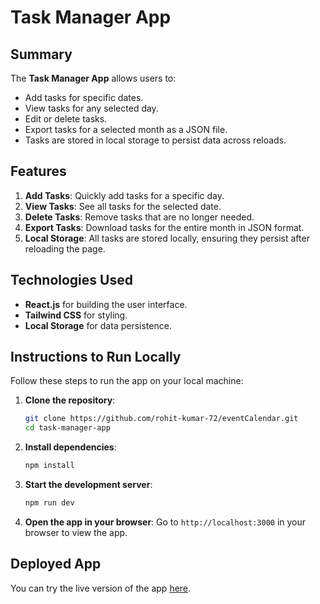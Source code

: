 # **Task Manager App**

## **Summary**

The **Task Manager App** allows users to:
- Add tasks for specific dates.
- View tasks for any selected day.
- Edit or delete tasks.
- Export tasks for a selected month as a JSON file.
- Tasks are stored in local storage to persist data across reloads.

## **Features**
1. **Add Tasks**: Quickly add tasks for a specific day.
2. **View Tasks**: See all tasks for the selected date.
3. **Delete Tasks**: Remove tasks that are no longer needed.
4. **Export Tasks**: Download tasks for the entire month in JSON format.
5. **Local Storage**: All tasks are stored locally, ensuring they persist after reloading the page.

## **Technologies Used**
- **React.js** for building the user interface.
- **Tailwind CSS** for styling.
- **Local Storage** for data persistence.

## **Instructions to Run Locally**

Follow these steps to run the app on your local machine:

1. **Clone the repository**:
   ```bash
   git clone https://github.com/rohit-kumar-72/eventCalendar.git
   cd task-manager-app
   ```

2. **Install dependencies**:
   ```bash
   npm install
   ```

3. **Start the development server**:
   ```bash
   npm run dev
   ```

4. **Open the app in your browser**:
   Go to `http://localhost:3000` in your browser to view the app.

## **Deployed App**

You can try the live version of the app [here](https://dacoid-digital-ten.vercel.app/).
